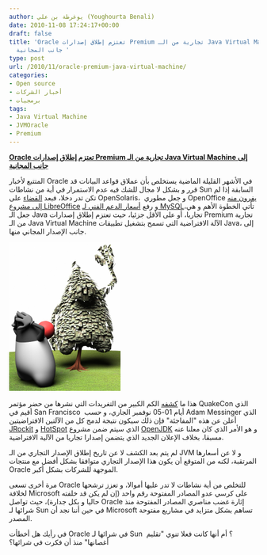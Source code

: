 ```yaml
---
author: يوغرطة بن علي (Youghourta Benali)
date: 2010-11-08 17:24:17+00:00
draft: false
title: 'Oracle تعتزم إطلاق إصدارات Premium تجارية من الـ Java Virtual Machine إلى
  جانب المجانية '
type: post
url: /2010/11/oracle-premium-java-virtual-machine/
categories:
- Open source
- أخبار الشركات
- برمجيات
tags:
- Java Virtual Machine
- JVMOracle
- Premium
---
```


**[Oracle تعتزم إطلاق إصدارات Premium تجارية من الـ Java Virtual Machine إلى جانب المجانية](https://www.it-scoop.com/2010/11/oracle-premium-java-virtual-machine)**




المتتبع لأخبار Oracle في الأشهر القليلة الماضية يستخلص بأن عملاق قواعد البيانات قد قرر و بشكل لا مجال للشك فيه عدم الاستمرار في أية من نشاطات Sun السابقة إذا لم تكن تدر دخلا، فبعد [القضاء](https://www.it-scoop.com/2010/08/open-solaris-board-resigns/) على OpenSolaris،  و جعل مطوري OpenOffice [يفرون منه إلى مشروع LibreOffice](https://www.it-scoop.com/2010/09/the-document-foundation-libreoffice/) و رفع [أسعار الدعم الفني لـ MySQL](https://www.it-scoop.com/2010/11/oracle-mysql-price/)،تأتي الخطوة الأهم و هي جعل الـ Java تجاريا، أو على الأقل جزئيا، حيث تعتزم إطلاق إصدارات Premium تجارية من الـ Java Virtual Machine الآلة الافتراضية التي تسمح بتشغيل تطبيقات Java، إلى جانب الإصدار المجاني منها.




[![](Java-Money-225x300.png)
](https://www.it-scoop.com/2010/11/oracle-premium-java-virtual-machine)


هذا ما [كشفه](http://www.jroller.com/scolebourne/entry/premium_jvm_open_jvm_proposal) الكم الكبير من التغريدات التي نشرها من حضر مؤتمر QuakeCon الذي أقيم في San Francisco  أيام 01-05 نوفمبر الجاري، و حسب Adam Messinger الذي أعلن عن هذه "المفاجئة" فإن ذلك سيكون نتيجة لدمج كل من الآلتين الافتراضيتين [JRockit](http://en.wikipedia.org/wiki/JRockit) و [HotSpot](http://en.wikipedia.org/wiki/HotSpot) الذي سيتم ضمن مشروع [OpenJDK](http://en.wikipedia.org/wiki/OpenJDK) و هو الأمر الذي كان معلنا عنه مسبقا، بخلاف الإعلان الجديد الذي يتضمن إصدارا تجاريا من الآلية الافتراضية.

لم يتم بعد الكشف لا عن تاريخ إطلاق الإصدار التجاري من الـ JVM و لا عن أسعارها المرتقبة، لكنه من المتوقع أن يكون هذا الإصدار التجاري متوافقا بشكل أفضل مع منتجات Oracle الموجهة للشركات بشكل أكبر.

مرة أخرى تسعى Oracle للتخلص من أية نشاطات لا تدر عليها أموالا، و تعزز ترشحها لخلافة Microsoft على كرسي عدو المصادر المفتوحة رقم واحد (إن لم يكن قد خلفته حاليا و بكل جدارة)، حيث تواصل Oracle إثارة غضب مناصري المصادر المفتوحة منذ شرائها لـ Sun في حين أننا نجد أن Microsoft تساهم بشكل متزايد في مشاريع مفتوحة المصدر.

في رأيك هل أخطأت Oracle في شرائها لـ Sun  ؟ أم أنها كانت فعلا تنوي "تقليم أغصانها" منذ أن فكرت في شرائها؟
